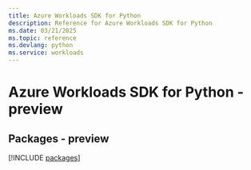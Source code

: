 ```yaml
---
title: Azure Workloads SDK for Python
description: Reference for Azure Workloads SDK for Python
ms.date: 03/21/2025
ms.topic: reference
ms.devlang: python
ms.service: workloads
---
```

# Azure Workloads SDK for Python - preview
## Packages - preview
[!INCLUDE [packages](workloads-index.md)]